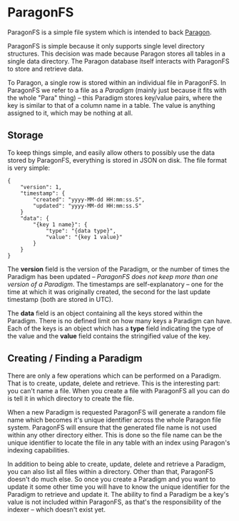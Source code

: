 # ParagonFS

ParagonFS is a simple file system which is intended to back [Paragon](http://github.com/ianaldrighetti/paragon).

ParagonFS is simple because it only supports single level directory structures. This decision was made because Paragon
stores all tables in a single data directory. The Paragon database itself interacts with ParagonFS to store and retrieve
data.

To Paragon, a single row is stored within an individual file in ParagonFS. In ParagonFS we refer to a file as a _Paradigm_
(mainly just because it fits with the whole "Para" thing) &ndash; this Paradigm stores key/value pairs, where the key is
similar to that of a column name in a table. The value is anything assigned to it, which may be nothing at all.

## Storage

To keep things simple, and easily allow others to possibly use the data stored by ParagonFS, everything is stored in
JSON on disk. The file format is very simple:

    {
        "version": 1,
        "timestamp": {
            "created": "yyyy-MM-dd HH:mm:ss.S",
            "updated": "yyyy-MM-dd HH:mm:ss.S"
        }
        "data": {
            "{key 1 name}": {
                "type": "{data type}",
                "value": "{key 1 value}"
            }
        }
    }

The **version** field is the version of the Paradigm, or the number of times the Paradigm has been updated &ndash; 
_ParagonFS does not keep more than one version of a Paradigm_. The timestamps are self-explanatory &ndash; one for the
time at which it was originally created, the second for the last update timestamp (both are stored in UTC).

The **data** field is an object containing all the keys stored within the Paradigm. There is no defined limit on how many
keys a Paradigm can have. Each of the keys is an object which has a **type** field indicating the type of the value and
the **value** field contains the stringified value of the key.

## Creating / Finding a Paradigm

There are only a few operations which can be performed on a Paradigm. That is to create, update, delete and retrieve.
This is the interesting part: you can't name a file. When you create a file with ParagonFS all you can do is tell it
in which directory to create the file.

When a new Paradigm is requested ParagonFS will generate a random file name which becomes it's unique identifier across
the whole Paragon file system. ParagonFS will ensure that the generated file name is not used within any other directory
either. This is done so the file name can be the unique identifier to locate the file in any table with an index using
Paragon's indexing capabilities.

In addition to being able to create, update, delete and retrieve a Paradigm, you can also list all files within a
directory. Other than that, ParagonFS doesn't do much else. So once you create a Paradigm and you want to update it some
other time you will have to know the unique identifier for the Paradigm to retrieve and update it. The ability to find
a Paradigm be a key's value is not included within ParagonFS, as that's the responsibility of the indexer &ndash; which
doesn't exist yet.